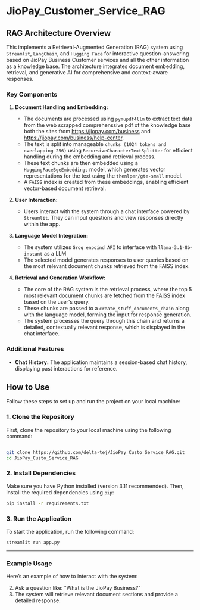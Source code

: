 ﻿# JioPay_Customer_Service_RAG 
 

## RAG Architecture Overview 

This implements a Retrieval-Augmented Generation (RAG) system using `Streamlit`, `LangChain`, and `Hugging Face` for interactive question-answering based on JioPay Business Customer services and all the other information as a  knowledge base. The architecture integrates document embedding, retrieval, and generative AI for comprehensive and context-aware responses.

### Key Components

1. **Document Handling and Embedding:**
   - The documents are processed using `pymupdf4llm` to extract text data from the web scrapped comprehenssive pdf of the knowledge base both the sites from https://jiopay.com/business and https://jiopay.com/business/help-center.
   - The text is split into manageable `chunks (1024 tokens and overlapping 256)` using `RecursiveCharacterTextSplitter` for efficient handling during the embedding and retrieval process.
   - These text chunks are then embedded using a `HuggingFaceBgeEmbeddings` model, which generates vector representations for the text using the `thenlper/gte-small` model.
   - A `FAISS` index is created from these embeddings, enabling efficient vector-based document retrieval.

2. **User Interaction:**
   - Users interact with the system through a chat interface powered by `Streamlit`. They can input questions and view responses directly within the app.

3. **Language Model Integration:**
   - The system utilizes `Groq enpoind API` to interface with `llama-3.1-8b-instant` as a LLM
   - The selected model generates responses to user queries based on the most relevant document chunks retrieved from the FAISS index.

4. **Retrieval and Generation Workflow:**
   - The core of the RAG system is the retrieval process, where the top 5 most relevant document chunks are fetched from the FAISS index based on the user's query.
   - These chunks are passed to a `create_stuff_documents_chain` along with the language model, forming the input for response generation.
   - The system processes the query through this chain and returns a detailed, contextually relevant response, which is displayed in the chat interface.

### Additional Features

- **Chat History:** The application maintains a session-based chat history, displaying past interactions for reference.




## How to Use

Follow these steps to set up and run the project on your local machine:

### 1. Clone the Repository
First, clone the repository to your local machine using the following command:
```bash

git clone https://github.com/delta-tej/JioPay_Custo_Service_RAG.git
cd JioPay_Custo_Service_RAG
```

### 2. Install Dependencies
Make sure you have Python installed (version 3.11 recommended). Then, install the required dependencies using `pip`:
```bash
pip install -r requirements.txt
```


### 3. Run the Application
To start the application, run the following command:
```bash
streamlit run app.py
```


---

### Example Usage

Here’s an example of how to interact with the system:

2. Ask a question like: "What is the JioPay Business?"
3. The system will retrieve relevant document sections and provide a detailed response.

